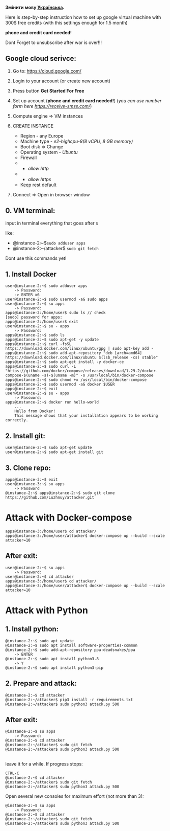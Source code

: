 **Змінити мову [Українська](README.md).**

Here is step-by-step instruction how to set up google virtual machine with 300$ free credits (with this settings enough for 1.5 month)

**phone and credit card needed!**

Dont Forget to unsubscribe after war is over!!!

## Google cloud serivce:
1. Go to: https://cloud.google.com/
2. Login to your account (or create new account)
3. Press button **Get Started For Free**
4. Set up account (**phone and credit card needed!**) (*you can use number form here https://receive-smss.com/*)
5. Compute engine => VM instances
6. CREATE INSTANCE
	- Region - any Europe
	- Machine type - *e2-highcpu-8(8 vCPU, 8 GB memory)*
	- Boot disk => Change 
	- Operating system - *Ubuntu*
	- Firewall 
	 - - *allow http*
	 - - *allow https*
	- Keep rest default

7. Connect => Open in browser window

## 0. VM terminal:
input in terminal everything that goes after `$`

like:
- @instance-2:~$`sudo adduser apps`
- @instance-2:~/attacker$ `sudo git fetch`

Dont use this commands yet!

## 1. Install Docker
     

    user@instance-2:~$ sudo adduser apps
    	-> Password:
    	-> ENTER x6
    user@instance-2:~$ sudo usermod -aG sudo apps
    user@instance-2:~$ su apps
    	-> Password:
    apps@instance-2:/home/user$ sudo ls // check
    [sudo] password for apps:
    apps@instance-2:/home/user$ exit
    user@instance-2:~$ su - apps
    	-> Password:
    apps@instance-2:~$ sudo ls
    apps@instance-2:~$ sudo apt-get -y update
    apps@instance-2:~$ curl -fsSL https://download.docker.com/linux/ubuntu/gpg | sudo apt-key add -
    apps@instance-2:~$ sudo add-apt-repository "deb [arch=amd64] https://download.docker.com/linux/ubuntu $(lsb_release -cs) stable"
    apps@instance-2:~$ sudo apt-get install -y docker-ce
    apps@instance-2:~$ sudo curl -L "https://github.com/docker/compose/releases/download/1.29.2/docker-compose-$(uname -s)-$(uname -m)" -o /usr/local/bin/docker-compose
    apps@instance-2:~$ sudo chmod +x /usr/local/bin/docker-compose
    apps@instance-2:~$ sudo usermod -aG docker $USER
    apps@instance-2:~$ exit
    user@instance-2:~$ su - apps
    	-> Password:
    apps@instance-2:~$ docker run hello-world
    	...
    	Hello from Docker!
    	This message shows that your installation appears to be working correctly.

## 2. Install git:

    user@instance-2:~$ sudo apt-get update
    user@instance-2:~$ sudo apt-get install git
    
## 3. Clone repo:

    apps@instance-3:~$ exit
    user@instance-3:~$ su apps
    	-> Password
    @instance-2:~$ apps@instance-2:~$ sudo git clone https://github.com/Luzhnuy/attacker.git
    
    
# Attack with Docker-compose
	
    apps@instance-3:/home/user$ cd attacker/
    apps@instance-3:/home/user/attacker$ docker-compose up --build --scale attacker=10

## After exit:

    user@instance-2:~$ su apps
    	-> Password: 
    user@instance-2:~$ cd attacker
    apps@instance-3:/home/user$ cd attacker/
    apps@instance-3:/home/user/attacker$ docker-compose up --build --scale attacker=10

# Attack with Python
## 1. Install python:

    @instance-2:~$ sudo apt update
    @instance-2:~$ sudo apt install software-properties-common
    @instance-2:~$ sudo add-apt-repository ppa:deadsnakes/ppa
    	-> ENTER
    @instance-2:~$ sudo apt install python3.8
    	-> Y
    @instance-2:~$ sudo apt install python3-pip

## 2. Prepare and attack:

    @instance-2:~$ cd attacker
    @instance-2:~/attacker$ pip3 install -r requirements.txt
    @instance-2:~/attacker$ sudo python3 attack.py 500

## After exit:

    @instance-2:~$ su apps
    	-> Password: 
    @instance-2:~$ cd attacker
    @instance-2:~/attacker$ sudo git fetch
    @instance-2:~/attacker$ sudo python3 attack.py 500
    

##
leave it for a while. If progress stops:

	СTRL-C
    @instance-2:~$ cd attacker
    @instance-2:~/attacker$ sudo git fetch
    @instance-2:~/attacker$ sudo python3 attack.py 500


Open several new consoles for maximum effort (not more than 3):
    
    @instance-2:~$ su apps
    	-> Password: 
    @instance-2:~$ cd attacker
    @instance-2:~/attacker$ sudo git fetch
    @instance-2:~/attacker$ sudo python3 attack.py 500
